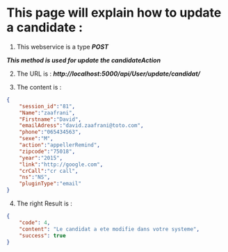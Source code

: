 # This page will explain how to update a candidate : 

1. This webservice is a type ***POST***

***This method is used for update the candidateAction***

2. The URL is  : 
    ***http://localhost:5000/api/User/update/candidat/***

3. The content is :

```json
{	
	"session_id":"81",
	"Name":"zaafrani",
	"Firstname":"David",
	"emailAdress":"david.zaafrani@toto.com",
	"phone":"065434563",
	"sexe":"M",
	"action":"appellerRemind",
	"zipcode":"75018",
	"year":"2015",
	"link":"http://google.com",
	"crCall":"cr call",
	"ns":"NS",
	"pluginType":"email"
}
```

4. The right Result is : 

```json
{
    "code": 4,
    "content": "Le candidat a ete modifie dans votre systeme",
    "success": true
}
```